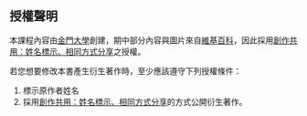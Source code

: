 ## 授權聲明

本課程內容由[金門大學][陳鍾誠]創建，期中部分內容與圖片來自[維基百科]，因此採用[創作共用：姓名標示、相同方式分享]之授權。

若您想要修改本書產生衍生著作時，至少應該遵守下列授權條件：

1. 標示原作者姓名
2. 採用[創作共用：姓名標示、相同方式分享]的方式公開衍生著作。

[維基百科]:http://zh.wikipedia.org
[創作共用：姓名標示、相同方式分享]:http://creativecommons.org/licenses/by-sa/3.0/tw/
[陳鍾誠]:http://ccckmit.wikidot.com/
[金門大學]:http://www.nqu.edu.tw/


